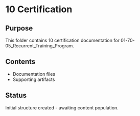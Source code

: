 # 10 Certification

## Purpose
This folder contains 10 certification documentation for 01-70-05_Recurrent_Training_Program.

## Contents
- Documentation files
- Supporting artifacts

## Status
Initial structure created - awaiting content population.
